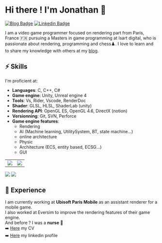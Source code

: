 # Hi there ! I'm Jonathan 🦊

[![Blog Badge](https://img.shields.io/badge/blog-renardjojo.com-orange)](https://renardjojo.github.io/)
[![Linkedin Badge](https://img.shields.io/badge/-Jonathan%20Six-0072b1?style=flat&logo=Linkedin&logoColor=white)](https://www.linkedin.com/in/jonathan-six-4553611a9/ "Connect on LinkedIn")
<!---
[![Twitter Badge](https://img.shields.io/badge/-@Jonathan%20Six-00acee?style=flat&logo=Twitter&logoColor=white)](https://twitter.com/renardjojo "Follow on Twitter")
[![mail Badge](https://img.shields.io/badge/-j.six@student.isartdigital.com-c14438?style=flat&logo=Gmail&logoColor=white)](mailto:j.six@student.isartdigital.com "Connect via Email")
-->

I am a video game programmer focused on rendering part from Paris, France 🇫🇷 pursuing a Masters in game programming at Isart digital, who is passionate about rendering, programming and chess♟️. I love to learn and to share my knowledge with others at my [blog](https://renardjojo.github.io/).

## ⚡️ Skills

I'm proficient at:

- **Languages**: C, C++, C#
- **Game engine**: Unity, Unreal engine 4
- **Tools**: Vs, Rider, Vscode, RenderDoc
- **Shader**: GLSL, HLSL, ShaderLab (unity)
- **Rendering API**: OpenGL ES, OpenGL 4.6, DirectX (notion)
- **Versionning**: Git, SVN, Perforce
- **Game engine features**: 
  - Rendering
  -  AI (Machine learning, UtilitySystem, BT, state machine...)
  -  online architecture
  -  Physic
  -  Architecture (ECS, entity based, ECSG...)
  -  GUI
 
 <table>
  <tr>
    <td align="center" style="padding=0;width=50%;">
      <img align="center" style="padding=0;" src="https://github-readme-stats.vercel.app/api/?username=renardjojo&show_icons=true&hide_border=true&icon_color=C9F9D9&hide_title=true&count_private=true" />

  <td align="center" style="padding=0;width=70%;">
      <img align="center" style="padding=0;" src="https://github-readme-stats.quantumlytangled.vercel.app/api/top-langs/?username=renardjojo&layout=compact&show_icons=true&hide_border=true&icon_color=f0f0f000&count_private=true&extra=Juegos-Serios/ProyectFinal;MoruyankiiFighter/FighterTraighter" />
    </td>
  </tr>
</table>

 
![](https://github-readme-stats.vercel.app/api/top-langs/?username=renardjojo&show_icons=true&hide_border=true)
![](https://github-readme-stats.vercel.app/api?username=renardjojo&show_icons=true&hide_border=true)

## 💼 Experience

I am currently working at **Ubisoft Paris Mobile** as an assistant renderer for a mobile game. <br />
I also worked at Eversim to improve the rendering features of their game engine. <br />
And before ? I was a **nurse** 💉<br />
➡️ [Here](https://www.figma.com/proto/F3Eh2OxE0z9q2HAe69eyQa/Culture-Kits-Community?node-id=6%3A1858) my CV<br />
➡️ [Here](https://www.linkedin.com/in/jonathan-six-4553611a9/) my linkedin profile  <br />

<!-- ## 📕 Latest Blog Posts -->
<!-- BLOG-POST-LIST:START -->
<!-- BLOG-POST-LIST:END -->
<!-- ➡️ [More ...](https://renardjojo.github.io/) -->
